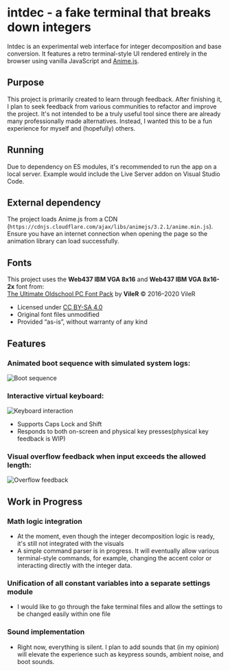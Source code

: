 # intdec - a fake terminal that breaks down integers

Intdec is an experimental web interface for integer decomposition and base conversion. It features a retro terminal-style UI rendered entirely in the browser using vanilla JavaScript and [Anime.js](https://animejs.com/).

## Purpose
This project is primarily created to learn through feedback. After finishing it, I plan to seek feedback from various communities to refactor and improve the project. It's not intended to be a truly useful tool since there are already many professionally made alternatives. Instead, I wanted this to be a fun experience for myself and (hopefully) others.

## Running

Due to dependency on ES modules, it's recommended to run the app on a local server. Example would include the Live Server addon on Visual Studio Code.

## External dependency

The project loads Anime.js from a CDN (`https://cdnjs.cloudflare.com/ajax/libs/animejs/3.2.1/anime.min.js`). Ensure you have an internet connection when opening the page so the animation library can load successfully.

## Fonts

This project uses the **Web437 IBM VGA 8x16** and **Web437 IBM VGA 8x16-2x** font from:  
[The Ultimate Oldschool PC Font Pack](http://int10h.org/oldschool-pc-fonts/) by **VileR**  © 2016–2020 VileR
- Licensed under [CC BY-SA 4.0](https://creativecommons.org/licenses/by-sa/4.0/)
- Original font files unmodified
- Provided “as-is”, without warranty of any kind

## Features

### Animated boot sequence with simulated system logs:
  ![Boot sequence](./docs/bootgif.gif)

### Interactive virtual keyboard:
![Keyboard interaction](./docs/keyboard.gif)
  - Supports Caps Lock and Shift
  - Responds to both on-screen and physical key presses(physical key feedback is WIP)  

### Visual overflow feedback when input exceeds the allowed length:  
  ![Overflow feedback](./docs/overflow.gif)

## Work in Progress

### Math logic integration
- At the moment, even though the integer decomposition logic is ready, it's still not integrated with the visuals
- A simple command parser is in progress. It will eventually allow various terminal-style commands, for example, changing the accent color or interacting directly with the integer data.

### Unification of all constant variables into a separate settings module
- I would like to go through the fake terminal files and allow the settings to be changed easily within one file

### Sound implementation
- Right now, everything is silent. I plan to add sounds that (in my opinion) will elevate the experience such as keypress sounds, ambient noise, and boot sounds.

